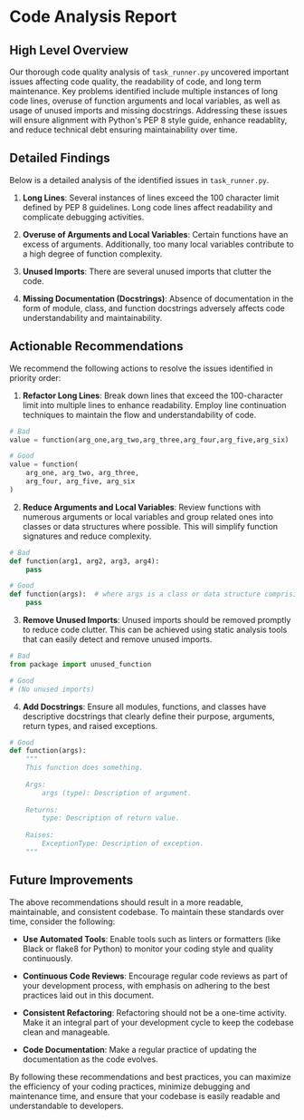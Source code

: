 # Code Analysis Report

## High Level Overview

Our thorough code quality analysis of `task_runner.py` uncovered important issues affecting code quality, the readability of code, and long term maintenance. Key problems identified include multiple instances of long code lines, overuse of function arguments and local variables, as well as usage of unused imports and missing docstrings. Addressing these issues will ensure alignment with Python's PEP 8 style guide, enhance readablity, and reduce technical debt ensuring maintainability over time. 

## Detailed Findings

Below is a detailed analysis of the identified issues in `task_runner.py`.

1. **Long Lines**: Several instances of lines exceed the 100 character limit defined by PEP 8 guidelines. Long code lines affect readability and complicate debugging activities.

2. **Overuse of Arguments and Local Variables**: Certain functions have an excess of arguments. Additionally, too many local variables contribute to a high degree of function complexity.

3. **Unused Imports**: There are several unused imports that clutter the code.

4. **Missing Documentation (Docstrings)**: Absence of documentation in the form of module, class, and function docstrings adversely affects code understandability and maintainability. 

## Actionable Recommendations

We recommend the following actions to resolve the issues identified in priority order:

1. **Refactor Long Lines**: Break down lines that exceed the 100-character limit into multiple lines to enhance readability. Employ line continuation techniques to maintain the flow and understandability of code.

```python
# Bad 
value = function(arg_one,arg_two,arg_three,arg_four,arg_five,arg_six)

# Good 
value = function(
    arg_one, arg_two, arg_three, 
    arg_four, arg_five, arg_six
)
```

2. **Reduce Arguments and Local Variables**: Review functions with numerous arguments or local variables and group related ones into classes or data structures where possible. This will simplify function signatures and reduce complexity. 

```python
# Bad
def function(arg1, arg2, arg3, arg4):
    pass

# Good
def function(args):  # where args is a class or data structure comprising arg1, arg2, arg3, arg4
    pass
```

3. **Remove Unused Imports**: Unused imports should be removed promptly to reduce code clutter. This can be achieved using static analysis tools that can easily detect and remove unused imports.

```python
# Bad
from package import unused_function

# Good
# (No unused imports)
```

4. **Add Docstrings**: Ensure all modules, functions, and classes have descriptive docstrings that clearly define their purpose, arguments, return types, and raised exceptions. 

```python
# Good
def function(args):
    """
    This function does something.
  
    Args:
        args (type): Description of argument.
  
    Returns:
        type: Description of return value.
  
    Raises:
        ExceptionType: Description of exception.
    """
```

## Future Improvements

The above recommendations should result in a more readable, maintainable, and consistent codebase. To maintain these standards over time, consider the following:

* **Use Automated Tools**: Enable tools such as linters or formatters (like Black or flake8 for Python) to monitor your coding style and quality continuously.

* **Continuous Code Reviews**: Encourage regular code reviews as part of your development process, with emphasis on adhering to the best practices laid out in this document.

* **Consistent Refactoring**: Refactoring should not be a one-time activity. Make it an integral part of your development cycle to keep the codebase clean and manageable.

* **Code Documentation**: Make a regular practice of updating the documentation as the code evolves. 

By following these recommendations and best practices, you can maximize the efficiency of your coding practices, minimize debugging and maintenance time, and ensure that your codebase is easily readable and understandable to developers.
